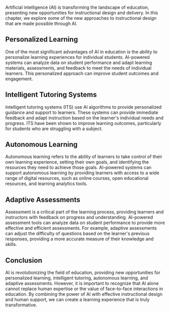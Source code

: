 
Artificial intelligence (AI) is transforming the landscape of education, presenting new opportunities for instructional design and delivery. In this chapter, we explore some of the new approaches to instructional design that are made possible through AI.

Personalized Learning
---------------------

One of the most significant advantages of AI in education is the ability to personalize learning experiences for individual students. AI-powered systems can analyze data on student performance and adapt learning materials, assessments, and feedback to meet the needs of individual learners. This personalized approach can improve student outcomes and engagement.

Intelligent Tutoring Systems
----------------------------

Intelligent tutoring systems (ITS) use AI algorithms to provide personalized guidance and support to learners. These systems can provide immediate feedback and adapt instruction based on the learner's individual needs and progress. ITS have been shown to improve learning outcomes, particularly for students who are struggling with a subject.

Autonomous Learning
-------------------

Autonomous learning refers to the ability of learners to take control of their own learning experience, setting their own goals, and identifying the resources they need to achieve those goals. AI-powered systems can support autonomous learning by providing learners with access to a wide range of digital resources, such as online courses, open educational resources, and learning analytics tools.

Adaptive Assessments
--------------------

Assessment is a critical part of the learning process, providing learners and instructors with feedback on progress and understanding. AI-powered assessment tools can analyze data on student performance to provide more effective and efficient assessments. For example, adaptive assessments can adjust the difficulty of questions based on the learner's previous responses, providing a more accurate measure of their knowledge and skills.

Conclusion
----------

AI is revolutionizing the field of education, providing new opportunities for personalized learning, intelligent tutoring, autonomous learning, and adaptive assessments. However, it is important to recognize that AI alone cannot replace human expertise or the value of face-to-face interactions in education. By combining the power of AI with effective instructional design and human support, we can create a learning experience that is truly transformative.
